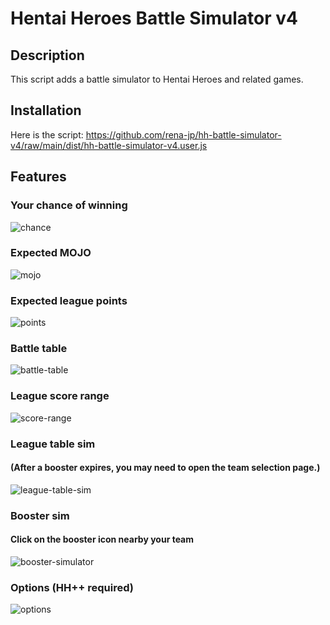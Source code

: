# Hentai Heroes Battle Simulator v4

## Description
This script adds a battle simulator to Hentai Heroes and related games.

## Installation
Here is the script:
https://github.com/rena-jp/hh-battle-simulator-v4/raw/main/dist/hh-battle-simulator-v4.user.js

## Features

### Your chance of winning
![chance](https://github.com/rena-jp/hh-battle-simulator/assets/101486573/b362b069-a47d-4b61-b2d5-cde8a37f18d9)

### Expected MOJO
![mojo](https://github.com/rena-jp/hh-battle-simulator/assets/101486573/954956cc-d7b0-4d78-bd27-35f96f2b4bea)

### Expected league points
![points](https://github.com/rena-jp/hh-battle-simulator/assets/101486573/8e87739f-dc23-44d4-af9e-600d6298ed8f)

### Battle table
![battle-table](https://github.com/rena-jp/hh-battle-simulator/assets/101486573/ef27b4a6-94d6-4c8b-8f3d-090a3373fdca)

### League score range
![score-range](https://github.com/rena-jp/hh-battle-simulator-v4/assets/101486573/f4ae848b-e222-4544-b8f4-3b2da61e9fd6)

### League table sim
#### (After a booster expires, you may need to open the team selection page.)
![league-table-sim](https://github.com/rena-jp/hh-battle-simulator-v4/assets/101486573/daf7b703-da05-4a1a-b831-19ed9eeecee5)

### Booster sim
#### Click on the booster icon nearby your team
![booster-simulator](https://github.com/rena-jp/hh-battle-simulator-v4/assets/101486573/2dc36d49-6e6d-42d1-83df-3bf2122b3b03)

### Options (HH++ required)
![options](https://github.com/rena-jp/hh-battle-simulator-v3/assets/101486573/4192efe7-c7b4-4646-a594-00e363436b15)
